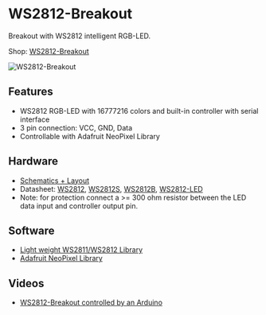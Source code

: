 # WS2812-Breakout
Breakout with WS2812 intelligent RGB-LED.

Shop: [WS2812-Breakout](http://www.watterott.com/en/WS2812-Breakout)

![WS2812-Breakout](https://raw.github.com/watterott/WS2812-Breakout/master/img/ws2812-breakout.jpg)


## Features
* WS2812 RGB-LED with 16777216 colors and built-in controller with serial interface
* 3 pin connection: VCC, GND, Data
* Controllable with Adafruit NeoPixel Library


## Hardware
* [Schematics + Layout](https://github.com/watterott/WS2812-Breakout/tree/master/pcb)
* Datasheet: [WS2812](https://github.com/watterott/WS2812-Breakout/raw/master/pcb/WS2812.pdf), [WS2812S](https://github.com/watterott/WS2812-Breakout/raw/master/pcb/WS2812S.pdf), [WS2812B](https://github.com/watterott/WS2812-Breakout/raw/master/pcb/WS2812B.pdf), [WS2812-LED](https://github.com/watterott/WS2812-Breakout/raw/master/pcb/WS2812LED.pdf)
* Note: for protection connect a >= 300 ohm resistor between the LED data input and controller output pin.


## Software
* [Light weight WS2811/WS2812 Library](https://github.com/cpldcpu/light_ws2812)
* [Adafruit NeoPixel Library](https://github.com/adafruit/Adafruit_NeoPixel)


## Videos
* [WS2812-Breakout controlled by an Arduino](http://www.youtube.com/watch?v=aJmFd4oc73M)
